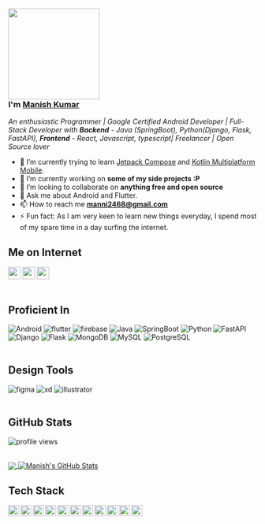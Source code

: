 ### <img src="https://media.giphy.com/media/MPxg9U887PS0B8XT4J/giphy.gif" width="185px" height="185px"> <br/>I'm [Manish Kumar](https://github.com/KunwarManish2008)

*An enthusiastic Programmer | Google Certified Android Developer | Full-Stack Developer with **Backend** - Java (SpringBoot), Python(Django, Flask, FastAPI),  **Frontend** - React, Javascript, typescript| Freelancer | Open Source lover*
<!--
**Ratheshprabakar/Ratheshprabakar** is a ✨ _special_ ✨ repository because its `README.md` (this file) appears on your GitHub profile.
-->


- 🌱 I’m currently trying to learn [Jetpack Compose](https://developer.android.com/jetpack/compose) and [Kotlin Multiplatform Mobile](https://kotlinlang.org/lp/mobile/).
- 🔭 I’m currently working on **some of my side projects :P**
- 👯 I’m looking to collaborate on **anything free and open source**
- 💬 Ask me about Android and Flutter.
- 📫 How to reach me **manni2468@gmail.com**
- ⚡ Fun fact: As I am very keen to learn new things everyday, I spend most of my spare time in a day surfing the internet.

## Me on Internet
<a href="https://twitter.com/manis61"><img src="https://img.shields.io/badge/twitter-%231DA1F2.svg?&style=for-the-badge&logo=twitter&logoColor=white" height=25></a>
<a href="https://www.linkedin.com/in/manish-kumar-5b9a0a144/"><img src="https://img.shields.io/badge/linkedin-%230077B5.svg?&style=for-the-badge&logo=linkedin&logoColor=white" height=25></a> 
<a href="https://www.instagram.com/kunwarmanish28/"><img src="https://img.shields.io/badge/instagram-%23E4405F.svg?&style=for-the-badge&logo=instagram&logoColor=white" height=25></a>
<br />
<br />

## Proficient In
![Android](https://img.shields.io/badge/-android-3DDC84?logo=android&logoColor=white&style=for-the-badge)
![flutter](https://img.shields.io/badge/Flutter%20-%2302569B.svg?&style=for-the-badge&logo=Flutter&logoColor=white)
![firebase](https://img.shields.io/badge/-firebase-FFCA28?&style=for-the-badge&logo=firebase&logoColor=white)
![Java](https://img.shields.io/badge/Java-ED8B00?style=for-the-badge&logo=openjdk&logoColor=white)
![SpringBoot](https://img.shields.io/badge/Spring%20Boot-6DB33F?style=for-the-badge&logo=springboot&logoColor=white)
![Python](https://img.shields.io/badge/python-3670A0?style=for-the-badge&logo=python&logoColor=ffdd54)
![FastAPI](https://img.shields.io/badge/FastAPI-005571?style=for-the-badge&logo=fastapi)
![Django](https://img.shields.io/badge/Django-092E20?style=for-the-badge&logo=django&logoColor=green)
![Flask](https://img.shields.io/badge/Flask-000000?style=for-the-badge&logo=Flask&logoColor=white)
![MongoDB](https://img.shields.io/badge/-MongoDB-13aa52?style=for-the-badge&logo=mongodb&logoColor=white)
![MySQL](https://img.shields.io/badge/MySQL-4479A1?style=for-the-badge&logo=mysql&logoColor=white)
![PostgreSQL](https://img.shields.io/badge/postgresql-4169e1?style=for-the-badge&logo=postgresql&logoColor=white)
<br />
<br />

## Design Tools
![figma](https://img.shields.io/badge/-figma-F24E1E?&style=for-the-badge&logo=figma&logoColor=white)
![xd](https://img.shields.io/badge/-adobe-FF61F6?&style=for-the-badge&logo=adobexd&logoColor=white)
![illustrator](https://img.shields.io/badge/-adobe-FF9A00?&style=for-the-badge&logo=adobeillustrator&logoColor=white)
<br />
<br />

## GitHub Stats 

![profile views](https://komarev.com/ghpvc/?username=KunwarManish2008&color=blue)
<br>
<br>

<a href="https://github.com/KunwarManish2008/KunwarManish2008">
  <img align="center" src="https://github-readme-stats.vercel.app/api/top-langs/?username=Shashank02051997&hide=java,html&title_color=ffffff&text_color=c9cacc&icon_color=2bbc8a&bg_color=1d1f21" />
</a>
<a href="https://github.com/KunwarManish2008/KunwarManish2008">
  <img align="center" src="https://github-readme-stats.vercel.app/api?username=KunwarManish2008&show_icons=true&line_height=27&count_private=true&title_color=ffffff&text_color=c9cacc&icon_color=2bbc8a&bg_color=1d1f21" alt="Manish's GitHub Stats" />
</a>

## Tech Stack
<img align="left" alt="Manish | pub" width="22px" src="https://cdn.jsdelivr.net/npm/simple-icons@v3/icons/android.svg" title="android"/>
<img align="left" alt="Manish | pub" width="22px" src="https://cdn.jsdelivr.net/npm/simple-icons@v3/icons/java.svg" title="java"/>
<img align="left" alt="Manish | pub" width="22px" src="https://cdn.jsdelivr.net/npm/simple-icons@v3/icons/kotlin.svg" title="Kotlin"/>
<img align="left" alt="Manish | pub" width="22px" src="https://cdn.jsdelivr.net/npm/simple-icons@v3/icons/gradle.svg" title="Gradle"/>
<img align="left" alt="Manish | pub" width="22px" src="https://cdn.jsdelivr.net/npm/simple-icons@v3/icons/flutter.svg" title="Flutter"/>
<img align="left" alt="Manish | pub" width="22px" src="https://cdn.jsdelivr.net/npm/simple-icons@v3/icons/dart.svg" title="Dart"/>
<img align="left" alt="Manish | pub" width="22px" src="https://cdn.jsdelivr.net/npm/simple-icons@v3/icons/jekyll.svg" title="Jekyll"/>
<img align="left" alt="Manish | pub" width="22px" src="https://cdn.jsdelivr.net/npm/simple-icons@v3/icons/hugo.svg" title="Hugo"/>
<img align="left" alt="Manish | pub" width="22px" src="https://cdn.jsdelivr.net/npm/simple-icons@v3/icons/git.svg" title="Git"/>
<img align="left" alt="Manish | pub" width="22px" src="https://cdn.jsdelivr.net/npm/simple-icons@v3/icons/python.svg" title="Python"/>
<img align="left" alt="Manish | pub" width="22px" src="https://cdn.jsdelivr.net/npm/simple-icons@v3/icons/figma.svg" title="Figma"/>
